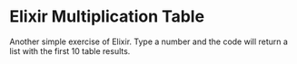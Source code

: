 <h1>Elixir Multiplication Table</h1>
Another simple exercise of Elixir. Type a number and the code will return a list with the first 10 table results.
